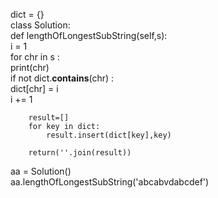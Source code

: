 

dict = {}  
class Solution:  
    def lengthOfLongestSubString(self,s):  
        i = 1  
        for chr in s :  
            print(chr)  
            if not dict.__contains__(chr) :                
                dict[chr] = i  
                i += 1   
        
        result=[]  
        for key in dict:  
            result.insert(dict[key],key)                
        
        return(''.join(result))  

    
aa = Solution()      
aa.lengthOfLongestSubString('abcabvdabcdef')  
